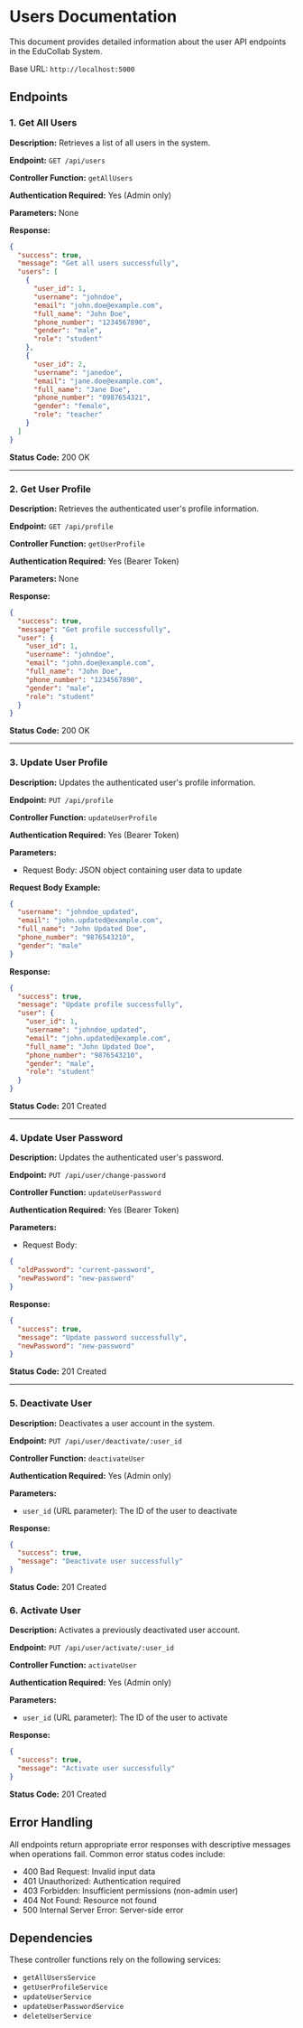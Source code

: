 # Users Documentation

This document provides detailed information about the user API endpoints in the EduCollab System.

Base URL: `http://localhost:5000`

## Endpoints

### 1. Get All Users

**Description:** Retrieves a list of all users in the system.

**Endpoint:** `GET /api/users`

**Controller Function:** `getAllUsers`

**Authentication Required:** Yes (Admin only)

**Parameters:** None

**Response:**

```json
{
  "success": true,
  "message": "Get all users successfully",
  "users": [
    {
      "user_id": 1,
      "username": "johndoe",
      "email": "john.doe@example.com",
      "full_name": "John Doe",
      "phone_number": "1234567890",
      "gender": "male",
      "role": "student"
    },
    {
      "user_id": 2,
      "username": "janedoe",
      "email": "jane.doe@example.com",
      "full_name": "Jane Doe",
      "phone_number": "0987654321",
      "gender": "female",
      "role": "teacher"
    }
  ]
}
```

**Status Code:** 200 OK

---

### 2. Get User Profile

**Description:** Retrieves the authenticated user's profile information.

**Endpoint:** `GET /api/profile`

**Controller Function:** `getUserProfile`

**Authentication Required:** Yes (Bearer Token)

**Parameters:** None

**Response:**

```json
{
  "success": true,
  "message": "Get profile successfully",
  "user": {
    "user_id": 1,
    "username": "johndoe",
    "email": "john.doe@example.com",
    "full_name": "John Doe",
    "phone_number": "1234567890",
    "gender": "male",
    "role": "student"
  }
}
```

**Status Code:** 200 OK

---

### 3. Update User Profile

**Description:** Updates the authenticated user's profile information.

**Endpoint:** `PUT /api/profile`

**Controller Function:** `updateUserProfile`

**Authentication Required:** Yes (Bearer Token)

**Parameters:**

- Request Body: JSON object containing user data to update

**Request Body Example:**

```json
{
  "username": "johndoe_updated",
  "email": "john.updated@example.com",
  "full_name": "John Updated Doe",
  "phone_number": "9876543210",
  "gender": "male"
}
```

**Response:**

```json
{
  "success": true,
  "message": "Update profile successfully",
  "user": {
    "user_id": 1,
    "username": "johndoe_updated",
    "email": "john.updated@example.com",
    "full_name": "John Updated Doe",
    "phone_number": "9876543210",
    "gender": "male",
    "role": "student"
  }
}
```

**Status Code:** 201 Created

---

### 4. Update User Password

**Description:** Updates the authenticated user's password.

**Endpoint:** `PUT /api/user/change-password`

**Controller Function:** `updateUserPassword`

**Authentication Required:** Yes (Bearer Token)

**Parameters:**

- Request Body:

```json
{
  "oldPassword": "current-password",
  "newPassword": "new-password"
}
```

**Response:**

```json
{
  "success": true,
  "message": "Update password successfully",
  "newPassword": "new-password"
}
```

**Status Code:** 201 Created

---

### 5. Deactivate User

**Description:** Deactivates a user account in the system.

**Endpoint:** `PUT /api/user/deactivate/:user_id`

**Controller Function:** `deactivateUser`

**Authentication Required:** Yes (Admin only)

**Parameters:**

- `user_id` (URL parameter): The ID of the user to deactivate

**Response:**

```json
{
  "success": true,
  "message": "Deactivate user successfully"
}
```

**Status Code:** 201 Created

### 6. Activate User

**Description:** Activates a previously deactivated user account.

**Endpoint:** `PUT /api/user/activate/:user_id`

**Controller Function:** `activateUser`

**Authentication Required:** Yes (Admin only)

**Parameters:**

- `user_id` (URL parameter): The ID of the user to activate

**Response:**

```json
{
  "success": true,
  "message": "Activate user successfully"
}
```

**Status Code:** 201 Created

## Error Handling

All endpoints return appropriate error responses with descriptive messages when operations fail. Common error status codes include:

- 400 Bad Request: Invalid input data
- 401 Unauthorized: Authentication required
- 403 Forbidden: Insufficient permissions (non-admin user)
- 404 Not Found: Resource not found
- 500 Internal Server Error: Server-side error

## Dependencies

These controller functions rely on the following services:

- `getAllUsersService`
- `getUserProfileService`
- `updateUserService`
- `updateUserPasswordService`
- `deleteUserService`
